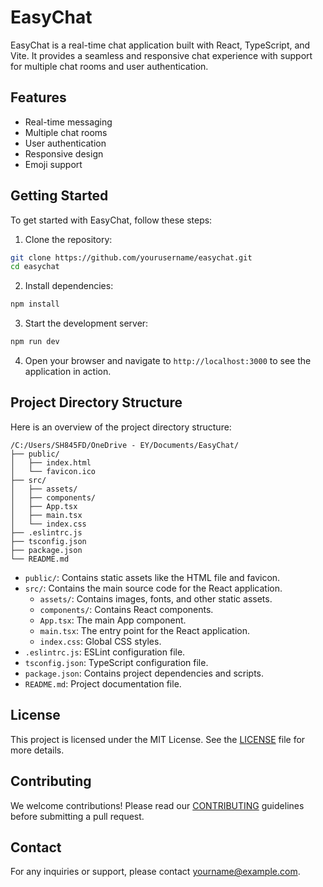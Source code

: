 # EasyChat

EasyChat is a real-time chat application built with React, TypeScript, and Vite. It provides a seamless and responsive chat experience with support for multiple chat rooms and user authentication.

## Features

- Real-time messaging
- Multiple chat rooms
- User authentication
- Responsive design
- Emoji support

## Getting Started

To get started with EasyChat, follow these steps:

1. Clone the repository:

```sh
git clone https://github.com/yourusername/easychat.git
cd easychat
```

2. Install dependencies:

```sh
npm install
```

3. Start the development server:

```sh
npm run dev
```

4. Open your browser and navigate to `http://localhost:3000` to see the application in action.

## Project Directory Structure

Here is an overview of the project directory structure:

```
/C:/Users/SH845FD/OneDrive - EY/Documents/EasyChat/
├── public/
│   ├── index.html
│   └── favicon.ico
├── src/
│   ├── assets/
│   ├── components/
│   ├── App.tsx
│   ├── main.tsx
│   └── index.css
├── .eslintrc.js
├── tsconfig.json
├── package.json
└── README.md
```

- `public/`: Contains static assets like the HTML file and favicon.
- `src/`: Contains the main source code for the React application.
  - `assets/`: Contains images, fonts, and other static assets.
  - `components/`: Contains React components.
  - `App.tsx`: The main App component.
  - `main.tsx`: The entry point for the React application.
  - `index.css`: Global CSS styles.
- `.eslintrc.js`: ESLint configuration file.
- `tsconfig.json`: TypeScript configuration file.
- `package.json`: Contains project dependencies and scripts.
- `README.md`: Project documentation file.

## License

This project is licensed under the MIT License. See the [LICENSE](LICENSE) file for more details.

## Contributing

We welcome contributions! Please read our [CONTRIBUTING](CONTRIBUTING.md) guidelines before submitting a pull request.

## Contact

For any inquiries or support, please contact [yourname@example.com](mailto:yourname@example.com).
